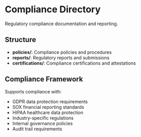 # Compliance Directory

Regulatory compliance documentation and reporting.

## Structure

- **policies/**: Compliance policies and procedures
- **reports/**: Regulatory reports and submissions
- **certifications/**: Compliance certifications and attestations

## Compliance Framework

Supports compliance with:
- GDPR data protection requirements
- SOX financial reporting standards
- HIPAA healthcare data protection
- Industry-specific regulations
- Internal governance policies
- Audit trail requirements
